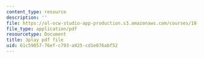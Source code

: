 ```yaml
---
content_type: resource
description: ''
file: https://ol-ocw-studio-app-production.s3.amazonaws.com/courses/18-02sc-multivariable-calculus-fall-2010/61c5905776efc793a925cd1e076abf52_YwZYSTQs-Hk.pdf
file_type: application/pdf
resourcetype: Document
title: 3play pdf file
uid: 61c59057-76ef-c793-a925-cd1e076abf52
---
```

